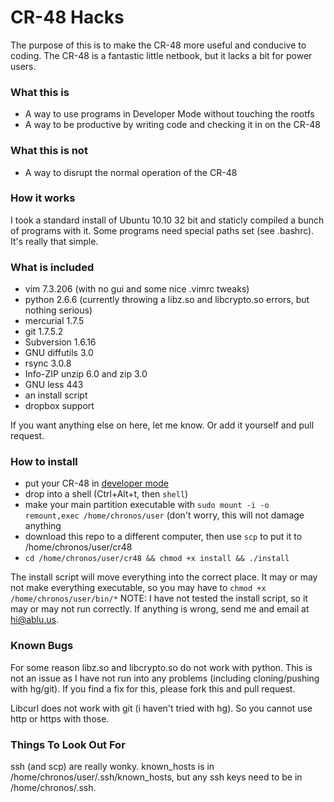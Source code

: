 # CR-48 Hacks
The purpose of this is to make the CR-48 more useful and conducive to coding. The CR-48 is a fantastic little netbook, but it lacks a bit for power users.

### What this is
 * A way to use programs in Developer Mode without touching the rootfs
 * A way to be productive by writing code and checking it in on the CR-48
 

### What this is not
 * A way to disrupt the normal operation of the CR-48

### How it works
I took a standard install of Ubuntu 10.10 32 bit and staticly compiled a bunch of programs with it. Some programs need special paths set (see .bashrc). It's really that simple.

### What is included
 * vim 7.3.206 (with no gui and some nice .vimrc tweaks)
 * python 2.6.6 (currently throwing a libz.so and libcrypto.so errors, but nothing serious)
 * mercurial 1.7.5
 * git 1.7.5.2
 * Subversion 1.6.16
 * GNU diffutils 3.0
 * rsync 3.0.8
 * Info-ZIP unzip 6.0 and zip 3.0
 * GNU less 443
 * an install script
 * dropbox support

If you want anything else on here, let me know. Or add it yourself and pull request.

### How to install
 * put your CR-48 in [developer mode](http://ablu.us/av)
 * drop into a shell (Ctrl+Alt+t, then `shell`)
 * make your main partition executable with `sudo mount -i -o remount,exec /home/chronos/user` (don't worry, this will not damage anything
 * download this repo to a different computer, then use `scp` to put it to /home/chronos/user/cr48
 * `cd /home/chronos/user/cr48 && chmod +x install && ./install`

The install script will move everything into the correct place. It may or may not make everything executable, so you may have to `chmod +x /home/chronos/user/bin/*` NOTE: I have not tested the install script, so it may or may not run correctly. If anything is wrong, send me and email at hi@ablu.us.

### Known Bugs
For some reason libz.so and libcrypto.so do not work with python. This is not an issue as I have not run into any problems (including cloning/pushing with hg/git). If you find a fix for this, please fork this and pull request.

Libcurl does not work with git (i haven't tried with hg). So you cannot use http or https with those.

### Things To Look Out For
ssh (and scp) are really wonky. known_hosts is in /home/chronos/user/.ssh/known_hosts, but any ssh keys need to be in /home/chronos/.ssh.
